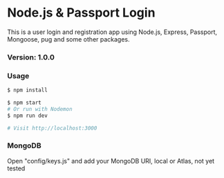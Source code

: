 # Node.js & Passport Login

This is a user login and registration app using Node.js, Express, Passport, Mongoose, pug and some other packages.

### Version: 1.0.0

### Usage

```sh
$ npm install
```

```sh
$ npm start
# Or run with Nodemon
$ npm run dev

# Visit http://localhost:3000
```

### MongoDB

Open "config/keys.js" and add your MongoDB URI, local or Atlas, not yet tested
